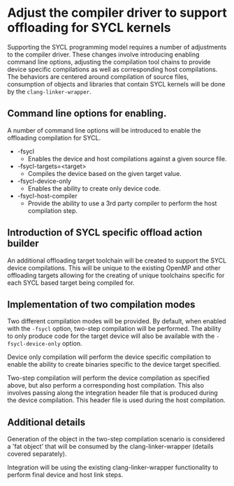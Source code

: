 # Adjust the compiler driver to support offloading for SYCL kernels

Supporting the SYCL programming model requires a number of adjustments to the
compiler driver. These changes involve introducing enabling command line
options, adjusting the compilation tool chains to provide device specific
compilations as well as corresponding host compilations. The behaviors are
centered around compilation of source files, consumption of objects and
libraries that contain SYCL kernels will be done by the `clang-linker-wrapper`.

## Command line options for enabling.

A number of command line options will be introduced to enable the offloading
compilation for SYCL.
* -fsycl
  * Enables the device and host compilations against a given source file.
* -fsycl-targets=\<target\>
  * Compiles the device based on the given target value. 
* -fsycl-device-only
  * Enables the ability to create only device code.
* -fsycl-host-compiler
  * Provide the ability to use a 3rd party compiler to perform the host
    compilation step.

## Introduction of SYCL specific offload action builder

An additional offloading target toolchain will be created to support the SYCL
device compilations. This will be unique to the existing OpenMP and other
offloading targets allowing for the creating of unique toolchains specific
for each SYCL based target being compiled for.

## Implementation of two compilation modes

Two different compilation modes will be provided. By default, when enabled with
the `-fsycl` option, two-step compilation will be performed. The ability to only
produce code for the target device will also be available with the
`-fsycl-device-only` option.

Device only compilation will perform the device specific compilation to enable
the ability to create binaries specific to the device target specified.

Two-step compilation will perform the device compilation as specified above,
but also perform a corresponding host compilation. This also involves passing
along the integration header file that is produced during the device
compilation. This header file is used during the host compilation.

## Additional details

Generation of the object in the two-step compilation scenario is considered a
'fat object' that will be consumed by the clang-linker-wrapper (details covered
separately).

Integration will be using the existing clang-linker-wrapper functionality to
perform final device and host link steps.
